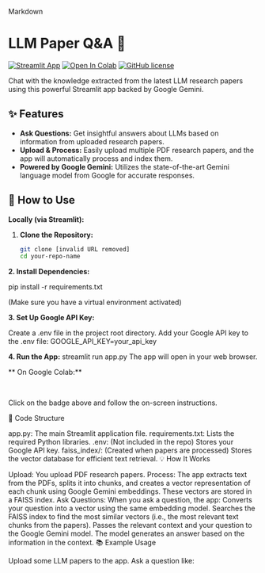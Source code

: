 Markdown
# LLM Paper Q&A 💬

[![Streamlit App](https://static.streamlit.io/badges/streamlit_badge_black_white.svg)](https://your-streamlit-share-url-here) 
[![Open In Colab](https://colab.research.google.com/assets/colab-badge.svg)](https://colab.research.google.com/github/your-github-username/your-repo-name/blob/main/app.py)
[![GitHub license](https://img.shields.io/github/license/Naereen/StrapDown.js.svg)](https://github.com/Naereen/StrapDown.js/blob/master/LICENSE)   


Chat with the knowledge extracted from the latest LLM research papers using this powerful Streamlit app backed by Google Gemini. 

## ✨ Features

- **Ask Questions:** Get insightful answers about LLMs based on information from uploaded research papers.
- **Upload & Process:** Easily upload multiple PDF research papers, and the app will automatically process and index them.
- **Powered by Google Gemini:** Utilizes the state-of-the-art Gemini language model from Google for accurate responses.

## 🚀 How to Use

**Locally (via Streamlit):**

1. **Clone the Repository:**
   ```bash
   git clone [invalid URL removed]
   cd your-repo-name

**2. Install Dependencies:**

pip install -r requirements.txt



(Make sure you have a virtual environment activated)

**3. Set Up Google API Key:**

Create a .env file in the project root directory.
Add your Google API key to the .env file: GOOGLE_API_KEY=your_api_key

**4. Run the App:**
streamlit run app.py
The app will open in your web browser.

** On Google Colab:**

    

Click on the badge above and follow the on-screen instructions.

🔧 Code Structure

app.py: The main Streamlit application file.
requirements.txt: Lists the required Python libraries.
.env: (Not included in the repo) Stores your Google API key.
faiss_index/: (Created when papers are processed) Stores the vector database for efficient text retrieval.
💡 How It Works

Upload: You upload PDF research papers.
Process: The app extracts text from the PDFs, splits it into chunks, and creates a vector representation of each chunk using Google Gemini embeddings. These vectors are stored in a FAISS index.
Ask Questions: When you ask a question, the app:
Converts your question into a vector using the same embedding model.
Searches the FAISS index to find the most similar vectors (i.e., the most relevant text chunks from the papers).
Passes the relevant context and your question to the Google Gemini model.
The model generates an answer based on the information in the context.
📚 Example Usage

Upload some LLM papers to the app.
Ask a question like:
<!-- end list -->

